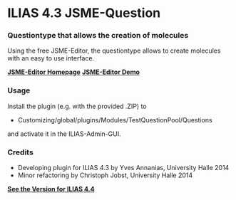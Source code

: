 # ILIAS 4.3 JSME-Question #

### Questiontype that allows the creation of molecules ###



Using the free JSME-Editor, the questiontype allows to create molecules with an easy to use interface.

[**JSME-Editor Homepage**](http://peter-ertl.com/jsme/)
[**JSME-Editor Demo**](http://peter-ertl.com/jsme/JSME_2014-06-28/JSME.html)

### Usage ###

Install the plugin (e.g. with the provided .ZIP) to
* Customizing/global/plugins/Modules/TestQuestionPool/Questions

and activate it in the ILIAS-Admin-GUI.

### Credits ###
* Developing plugin for ILIAS 4.3 by Yves Annanias, University Halle 2014
* Minor refactoring by Christoph Jobst, University Halle 2014

 [**See the Version for ILIAS 4.4**](https://github.com/kyro46/ILIAS_4.4_JSME_Question)